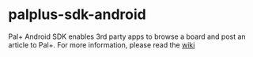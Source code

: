 # palplus-sdk-android

Pal+ Android SDK enables 3rd party apps to browse a board and post an article to Pal+. For more information, please read the [wiki](https://github.com/palplus-api/palplus-sdk-android/wiki)
